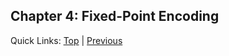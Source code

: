 ## Chapter 4: Fixed-Point Encoding

Quick Links: [Top](../README.md) | [Previous](04-fixed-operations.md)

